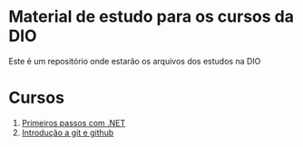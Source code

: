 # Material de estudo para os cursos da DIO
Este é um repositório onde estarão os arquivos dos estudos na DIO


# Cursos
1. [Primeiros passos com .NET](https://github.com/MarcosLudgerio/csharpi-examples)
2. [Introdução a git e github](https://github.com/MarcosLudgerio/livro-2-receitas)
